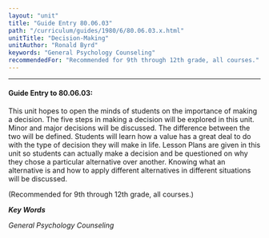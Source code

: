 ```yaml
---
layout: "unit"
title: "Guide Entry 80.06.03"
path: "/curriculum/guides/1980/6/80.06.03.x.html"
unitTitle: "Decision-Making"
unitAuthor: "Ronald Byrd"
keywords: "General Psychology Counseling"
recommendedFor: "Recommended for 9th through 12th grade, all courses."
---
```

<body>
<hr/>
<h4>
Guide Entry to 80.06.03:
</h4>
This unit hopes to open the minds of students on the importance of making a decision.  The five steps in making a decision will be explored in this unit.  Minor and major decisions will be discussed. The difference between the two will be defined.  Students will learn how a value has a great deal to do with the type of decision they will make in life.  Lesson Plans are given in this unit so students can actually make a decision and be questioned on why they chose a particular alternative over another.  Knowing what an alternative is and how to apply different alternatives in different situations will be discussed.
<p>
(Recommended for 9th through 12th grade, all courses.)
</p>
<p>
<b>
<i>
Key Words
</i>
</b>
<br/>
</p>
<p>
<i>
General Psychology Counseling
</i>
</p>
</body>
